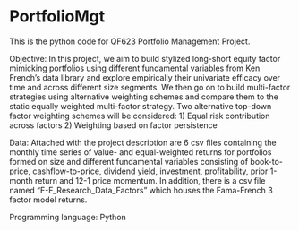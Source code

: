 # PortfolioMgt
This is the python code for QF623 Portfolio Management Project. 

Objective: In this project, we aim to build stylized long-short equity factor mimicking portfolios using different fundamental variables from Ken French’s data library and explore empirically their univariate efficacy over time and across different size segments. We then go on to build multi-factor strategies using alternative weighting schemes and compare them to the static equally weighted multi-factor strategy. Two alternative top-down factor weighting schemes will be considered: 1) Equal risk contribution across factors 2) Weighting based on factor persistence

Data: Attached with the project description are 6 csv files containing the monthly time series of value- and equal-weighted returns for portfolios formed on size and different fundamental variables consisting of book-to-price, cashflow-to-price, dividend yield, investment, profitability, prior 1-month return and 12-1 price momentum. In addition, there is a csv file named “F-F_Research_Data_Factors” which houses the Fama-French 3 factor model returns.

Programming language: Python
